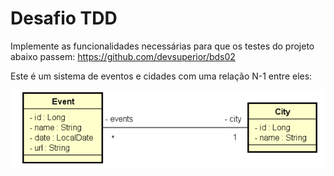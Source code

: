 # Desafio TDD

Implemente as funcionalidades necessárias para que os testes do projeto abaixo passem:
https://github.com/devsuperior/bds02

Este é um sistema de eventos e cidades com uma relação N-1 entre eles:

![Modelo Conceitual](./src/main/resources/files/bds02.png)